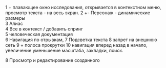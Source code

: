 1 + плавающее окно исследования, открывается в контекстном меню, просмотр текста - на весь экран.
2 +- Персонаж - динамические размеры  
3 Алиас  
4 Все в контекст / добавить спринг  
5 человеческая документация  
6 Навигация по отрывкам, 
7 Подсветка текста
8 запрет на внешнюю сеть
9 + полоса прокрутки 
10 навигация вперед назад в начало, увеличение уменьшение масштаба, закладки, поиск.

8 Просмотр и редактирование созданного
